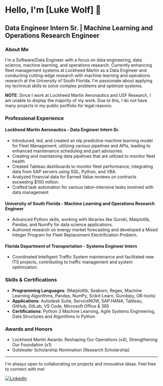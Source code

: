 # Hello, I'm [Luke Wolf] 👋

## Data Engineer Intern Sr. | Machine Learning and Operations Research Engineer

### About Me
I'm a Software/Data Engineer with a focus on data engineering, data science, machine learning, and operations research. Currently enhancing fleet management systems at Lockheed Martin as a Data Engineer and conducting cutting-edge research with machine learning and operations research at the University of South Florida. I'm passionate about applying my technical skills to solve complex problems and optimize systems.

**NOTE**: Since I work at Lockheed Martin Aeronautics and USF Research, I am unable to display the majority of my work. Due to this, I do not have many projects in my public portfolio for legal reasons.  

### Professional Experience

#### Lockheed Martin Aeronautics - Data Engineer Intern Sr.
- Introduced, led, and created an nlp predictive machine learning model for Fleet Management, utilizing various pipelines and APIs, leading to enhanced maintenance scheduling and part advisories. 
- Creating and maintaining data pipelines that are utilized to monitor fleet health 
- Created Tableau dashboards to monitor fleet performance, integrating data from SAP servers using SQL, Python, and VBA.
- Analyzed financial data for Earned Value reviews on contracts exceeding $100 million.
- Crafted task automation for various labor-intensive tasks involved with data management

#### University of South Florida - Machine Learning and Operations Research Engineer
- Advanced Python skills, working with libraries like Gurobi, Matplotlib, Pandas, and NumPy for data science applications.
- Authored research on energy market forecasting and developed a Mixed Integer Program for Fleet Replacement Electrification Problem.

#### Florida Department of Transportation - Systems Engineer Intern
- Coordinated Intelligent Traffic System maintenance and facilitated new ITS projects, contributing to traffic management and system optimization.

### Skills & Certifications
- **Programming Languages**: (Matplotlib, Seaborn, Regex, Machine Learning Algorithms, Pandas, NumPy, Scikit-Learn, Gurobipy, OR-tools)
- **Applications**: Autodesk Suite, ServiceNOW, SAP HANA, Tableau, GitHub, GitLab, VS Code, Microsoft Office & 365
- **Certifications**: Python 3 Machine Learning, Agile Systems Engineering, Data Structures and Algorithms in Python

### Awards and Honors
- Lockheed Martin Awards: Reshaping Our Operations (x4), Strengthening Our Foundation (x1)
- Goldwater Scholarship Nomination (Research Scholarship)
---

I'm always open to collaborating on projects and innovative ideas. Feel free to connect with me!

[![LinkedIn](https://img.shields.io/badge/LinkedIn-%230077B5.svg?logo=linkedin&logoColor=white)](https://linkedin.com/in/lukeawolf) 

